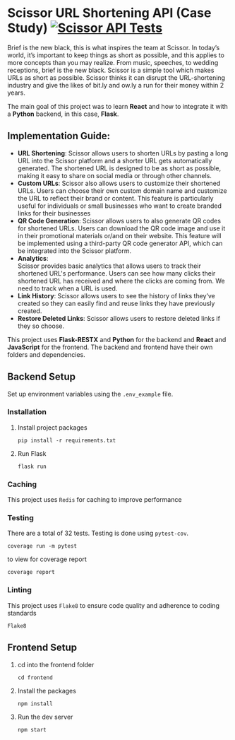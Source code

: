 # Scissor URL Shortening API (Case Study) [![Scissor API Tests](https://github.com/Anyaegbunam-Alexander/Scissor/actions/workflows/tests.yml/badge.svg)](https://github.com/Anyaegbunam-Alexander/Scissor/actions/workflows/tests.yml)

Brief is the new black, this is what inspires the team at Scissor. In today’s world, it’s important to keep things as short as possible, and this applies to more concepts than you may realize. From music, speeches, to wedding receptions, brief is the new black. Scissor is a simple tool which makes URLs as short as possible. Scissor thinks it can disrupt the URL-shortening industry and give the likes of bit.ly and ow.ly a run for their money within 2 years.


The main goal of this project was to learn **React** and how to integrate it with a **Python** backend, in this case, **Flask**.

## Implementation Guide:
- **URL Shortening**:
Scissor allows users to shorten URLs by pasting a long URL into the Scissor platform and a shorter URL gets automatically generated. The shortened URL is designed to be as short as possible, making it easy to share on social media or through other channels.
- **Custom URLs**:
Scissor also allows users to customize their shortened URLs. Users can choose their own custom domain name and customize the URL to reflect their brand or content. This feature is particularly useful for individuals or small businesses who want to create branded links for their businesses
- **QR Code Generation**:
Scissor allows users to also generate QR codes for shortened URLs. Users can download the QR code image and use it in their promotional materials or/and on their website. This feature will be implemented using a third-party QR code generator API, which can be integrated into the Scissor platform.
- **Analytics**:		
Scissor provides basic analytics that allows users to track their shortened URL's performance. Users can see how many clicks their shortened URL has received and where the clicks are coming from. We need to track when a URL is used.
- **Link History**:
Scissor allows users to see the history of links they’ve created so they can easily find and reuse links they have previously created.
- **Restore Deleted Links**:
  Scissor allows users to restore deleted links if they so choose.

 This project uses **Flask-RESTX** and **Python** for the backend and **React** and **JavaScript** for the frontend. The backend and frontend have their own folders and dependencies.

## Backend Setup
Set up environment variables using the `.env_example` file.

### Installation 
1. Install project packages
   ```
   pip install -r requirements.txt
   ```
2. Run Flask
   ```
   flask run
   ```

### Caching
This project uses `Redis` for caching to improve performance

### Testing
There are a total of 32 tests. Testing is done using `pytest-cov`.
```
coverage run -m pytest
```
to view for coverage report
```
coverage report
```

### Linting
This project uses `Flake8` to ensure code quality and adherence to coding standards
```
Flake8
```

## Frontend Setup
1. cd into the frontend folder
   ```
   cd frontend
   ```
2. Install the packages
   ```
   npm install
   ```
3. Run the dev server
   ```
   npm start
   ```
